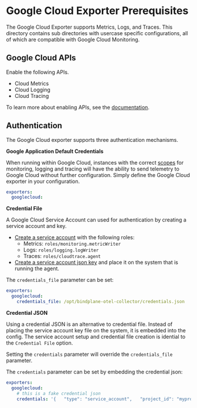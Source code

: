 # Google Cloud Exporter Prerequisites

The Google Cloud Exporter supports Metrics, Logs, and Traces. This directory contains sub directories with usercase
specific configurations, all of which are compatible with Google Cloud Monitoring.

## Google Cloud APIs

Enable the following APIs.

- Cloud Metrics
- Cloud Logging
- Cloud Tracing

To learn more about enabling APIs, see the [documentation](https://cloud.google.com/endpoints/docs/openapi/enable-api).

## Authentication

The Google Cloud exporter supports three authentication mechanisms.

**Google Application Default Credentials**

When running within Google Cloud, instances with the correct [scopes](https://developers.google.com/identity/protocols/oauth2/scopes#monitoring) for monitoring, logging and tracing will have
the ability to send telemetry to Google Cloud without further configuration. Simply define the Google Cloud exporter in your configuration.

```yaml
exporters:
  googlecloud:
```

**Credential File**

A Google Cloud Service Account can used for authentication by creating a service account and key.

- [Create a service account](https://cloud.google.com/iam/docs/creating-managing-service-accounts) with the following roles:
  - Metrics: `roles/monitoring.metricWriter`
  - Logs: `roles/logging.logWriter`
  - Traces: `roles/cloudtrace.agent`
- [Create a service account json key](https://cloud.google.com/iam/docs/creating-managing-service-account-keys) and place it on the system that is running the agent.

The `credentials_file` parameter can be set:

```yaml
exporters:
  googlecloud:
    credentials_file: /opt/bindplane-otel-collector/credentials.json
```

**Credential JSON**

Using a credential JSON is an alternative to credential file. Instead of placing the service account key file on the system, it is embedded into the config. The service
account setup and credential file creation is idential to the `Credential File` option.

Setting the `credentials` parameter will override the `credentials_file` parameter.

The `credentials` parameter can be set by embedding the credential json:

```yaml
exporters:
  googlecloud:
    # this is a fake credential json
    credentials: '{   "type": "service_account",   "project_id": "myproject",   "private_key_id": "bt47a39d576b495709711c0536348edb41baf7cb",   "private_key": "-----BEGIN PRIVATE KEY-----\nFIIEvQIBADANBgkqhkiG9w0BAQEFAASCBKcwggSjAgEAAoIBAQDmjTOtSX18SBQw\nyIJ2Y9jpqXyBNeV4ghANRtckuc5bAnqAVsTaqGUD60zGpxa5mMSdPhFDRRw5Seeg\n8QR0TCZXDX3DaJ2pMeO8qiy5DyvllseS1vWjvabEdT0LLIB+dCbaqbVeaRRwOlFH\noqUQiND7WeVqu7m/d0USwjHIBoFZFg9j2Q23UBFPLJJ/7FwuZgiIYwzfJzFDXHG0\nK2JNSnksSjZ14wnXORU0GCRHMnAutoi1P5uZQPbaepQm+EwwZnRgcO54SQBRSGod\nK2iu81SprThEtQf5uGkO/0D1+b2A/81EJvPf1ye92Oi0z3ZebzBSX1cSbPCJDstY\nBeU+r+vpAgMBAAECggEAIu2r+X/90/tzm6R1J4yfC19is0zAFE7YMbq+06CW4/Dv\nMEx1DI+gpkRr2EjuR5znhM8nfGKXERLiVd7OBvSWhm/T0uwhnsWhNC8wEWV8CA+c\n8uFAW+tavb7pXa0DVqUwUcaOZNxUrWAYelro2SVxS/Nlr5L7ZEeknl/vfNeHd0B3\nt9bt06m/G0M/2ySA7jIxV0Fg0Z0IQonVowzMtUzbE2ZGgHyPIbdpYClp+EojA61m\nih9+VsFUzAK9KnFaRzNnoJHeLMKPHG1pCUaBt4qaWiZhQn+kRUvMgTga1ekeCzwT\nnBWqgnNGS/C6Quhpl+o7T04A5X6dHNXY/K1i9bqG0QKBgQD4838OBZ97oOtQLKlD\nusuS3r5QReUPN0X7FkDV9FGNe5Q9WUgrobOyXAaf5HmPYF7tPjxiP381KouovuYE\n1j0W8J9+vy3WhVRgo7ZyrG45atz/1AdM2PFcyCwQF0zf6wXsVG6Sqk+VedBnjkqt\nWG1tCSNIeq953E8X/GpPTc1c5QKBgQDtEy5A6PQxncvQbm2cIibIcMX4Gy7ZvJ82\nUR98sdT+w15j/Riy/VNj8BqJrcYfcBgs5MUtlk3SXC0T9WaYtZIZp14qvLj8FWvq\nkZNpNRKA43iMKS9L+pdNiHqMHZzoMwsbErNjZc0QL0b4vd+oWQ8CcNRNACySqeNP\nxSdqpfJmtQKBgANYup+EodU2n5MvVoMrkqsBxYsstVyUAKPUc8CsjSAaxi5g8eBs\nRw8hv5EMsDmmMQB9crBbbClZzhDRqCPugVm6mFpK1aHpnu3BpaU6/ixVbG0f+40j\n6XK22ijJN2ZXMXgw1l+wXGuE/LE3r3dPFgF+OvQxegRoWsPWx9MTF6ylAoGBAKSl\nnIrx/p3y1BjmiHNV+I9eWu8rmccYS46CmpaUPrPMZWKV5TBx5RdUKmoR6LXuuKt9\nGj/F0jhVUe05kk5eU6BDb4/Iz8Qq8G7ROYpolHg1AoR9Gd7vo2LydQGYk19kC8N6\nomFW0yr5WpXn8EvPxi/QwnDTvSECod7FstFLfOS9AoGANBIZghBf8HwphoHEV6q1\n+OkiCJF7Daf16ZGm6HBbDUzd6prC/lNzGFJcY97uNQy4C6p3v/OJzibvQAHb68ap\nEtZ+7M1TJN8x78BmX2NwGoC0Yjg42gt0nvulRnTrSZvnr2vyjkexhQ0lwkeuMYE5\nQGfwz9DP01LHNFF2711tMWY=\n-----END PRIVATE KEY-----\n",   "client_email": "serviceaccount@myproject.iam.gserviceaccount.com",   "client_id": "006890467469331372107",   "auth_uri": "https://accounts.google.com/o/oauth2/auth",   "token_uri": "https://oauth2.googleapis.com/token",   "auth_provider_x509_cert_url": "https://www.googleapis.com/oauth2/v1/certs",   "client_x509_cert_url": "https://www.googleapis.com/robot/v1/metadata/x509/serviceaccount%40myproject.iam.gserviceaccount.com" }'
```

